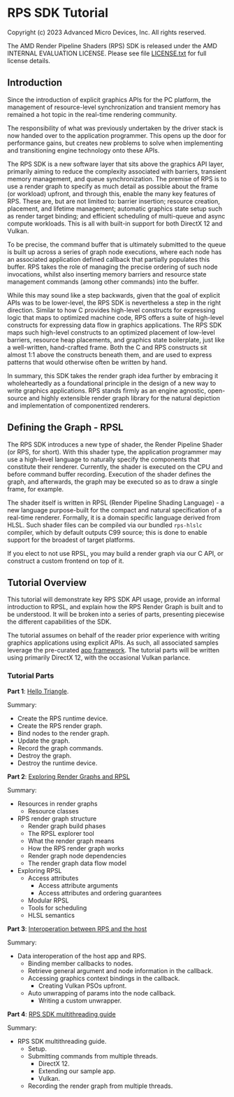 # RPS SDK Tutorial

Copyright (c) 2023 Advanced Micro Devices, Inc. All rights reserved.

The AMD Render Pipeline Shaders (RPS) SDK is released under the AMD INTERNAL EVALUATION LICENSE. Please see file [LICENSE.txt](LICENSE.txt) for full license details.

## Introduction

Since the introduction of explicit graphics APIs for the PC platform, the management of resource-level synchronization
and transient memory has remained a hot topic in the real-time rendering community.

The responsibility of what was previously undertaken by the driver stack is now handed over to the application
programmer. This opens up the door for performance gains, but creates new problems to solve when implementing and
transitioning engine technology onto these APIs.

The RPS SDK is a new software layer that sits above the graphics API layer, primarily aiming to reduce the complexity
associated with barriers, transient memory management, and queue synchronization. The premise of RPS is to use a render
graph to specify as much detail as possible about the frame (or workload) upfront, and through this, enable the many key
features of RPS. These are, but are not limited to: barrier insertion; resource creation, placement, and lifetime
management; automatic graphics state setup such as render target binding; and efficient scheduling of multi-queue and
async compute workloads. This is all with built-in support for both DirectX 12 and Vulkan.

To be precise, the command buffer that is ultimately submitted to the queue is built up across a series of graph node
executions, where each node has an associated application defined callback that partially populates this buffer. RPS
takes the role of managing the precise ordering of such node invocations, whilst also inserting memory barriers and
resource state management commands (among other commands) into the buffer.

While this may sound like a step backwards, given that the goal of explicit APIs was to be lower-level, the RPS SDK is
nevertheless a step in the right direction. Similar to how C provides high-level constructs for expressing logic that
maps to optimized machine code, RPS offers a suite of high-level constructs for expressing data flow in graphics
applications. The RPS SDK maps such high-level constructs to an optimized placement of low-level barriers, resource heap
placements, and graphics state boilerplate, just like a well-written, hand-crafted frame. Both the C and RPS constructs
sit almost 1:1 above the constructs beneath them, and are used to express patterns that would otherwise often be written
by hand.

In summary, this SDK takes the render graph idea further by embracing it wholeheartedly as a foundational principle in
the design of a new way to write graphics applications. RPS stands firmly as an engine agnostic, open-source and highly
extensible render graph library for the natural depiction and implementation of componentized renderers.

## Defining the Graph - RPSL

The RPS SDK introduces a new type of shader, the Render Pipeline Shader (or RPS, for short). With this shader type, the
application programmer may use a high-level language to naturally specify the components that constitute their renderer.
Currently, the shader is executed on the CPU and before command buffer recording. Execution of the shader defines the
graph, and afterwards, the graph may be executed so as to draw a single frame, for example.

The shader itself is written in RPSL (Render Pipeline Shading Language) - a new language purpose-built for the compact
and natural specification of a real-time renderer. Formally, it is a domain specific language derived from HLSL. Such
shader files can be compiled via our bundled `rps-hlslc` compiler, which by default outputs C99 source; this is done to
enable support for the broadest of target platforms.

If you elect to not use RPSL, you may build a render graph via our C API, or construct a custom frontend on top of it.

## Tutorial Overview

This tutorial will demonstrate key RPS SDK API usage, provide an informal introduction to RPSL, and explain how the RPS
Render Graph is built and to be understood. It will be broken into a series of parts, presenting piecewise the different
capabilities of the SDK.

The tutorial assumes on behalf of the reader prior experience with writing graphics applications using explicit APIs. As
such, all associated samples leverage the pre-curated [app framework](/tools/app_framework/). The tutorial parts will be
written using primarily DirectX 12, with the occasional Vulkan parlance.

### Tutorial Parts

**Part 1**: [Hello Triangle](/docs/tutorial/rps_tutorial_p1.md).

Summary:

- Create the RPS runtime device.
- Create the RPS render graph.
- Bind nodes to the render graph.
- Update the graph.
- Record the graph commands.
- Destroy the graph.
- Destroy the runtime device.

**Part 2**: [Exploring Render Graphs and RPSL](/docs/tutorial/rps_tutorial_p2.md)

Summary:

- Resources in render graphs
  - Resource classes
- RPS render graph structure
  - Render graph build phases
  - The RPSL explorer tool
  - What the render graph means
  - How the RPS render graph works
  - Render graph node dependencies
  - The render graph data flow model
- Exploring RPSL
  - Access attributes
    - Access attribute arguments
    - Access attributes and ordering guarantees
  - Modular RPSL
  - Tools for scheduling
  - HLSL semantics

**Part 3**: [Interoperation between RPS and the host](/docs/tutorial/rps_tutorial_p3.md)

Summary:

- Data interoperation of the host app and RPS.
  - Binding member callbacks to nodes.
  - Retrieve general argument and node information in the callback.
  - Accessing graphics context bindings in the callback.
    - Creating Vulkan PSOs upfront.
  - Auto unwrapping of params into the node callback.
    - Writing a custom unwrapper.

**Part 4**: [RPS SDK multithreading guide](/docs/tutorial/rps_tutorial_p4.md)

Summary:

- RPS SDK multithreading guide.
  - Setup.
  - Submitting commands from multiple threads.
    - DirectX 12.
    - Extending our sample app.
    - Vulkan.
  - Recording the render graph from multiple threads.
